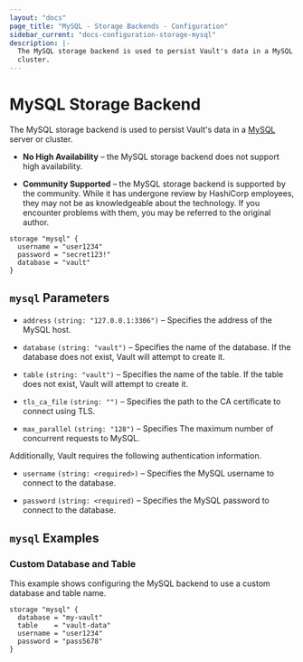 ```yaml
---
layout: "docs"
page_title: "MySQL - Storage Backends - Configuration"
sidebar_current: "docs-configuration-storage-mysql"
description: |-
  The MySQL storage backend is used to persist Vault's data in a MySQL server or
  cluster.
---
```


# MySQL Storage Backend

The MySQL storage backend is used to persist Vault's data in a [MySQL][mysql]
server or cluster.

- **No High Availability** – the MySQL storage backend does not support high
  availability.

- **Community Supported** – the MySQL storage backend is supported by the
  community. While it has undergone review by HashiCorp employees, they may not
  be as knowledgeable about the technology. If you encounter problems with them,
  you may be referred to the original author.

```hcl
storage "mysql" {
  username = "user1234"
  password = "secret123!"
  database = "vault"
}
```

## `mysql` Parameters

- `address` `(string: "127.0.0.1:3306")` – Specifies the address of the MySQL
  host.

- `database` `(string: "vault")` – Specifies the name of the database. If the
  database does not exist, Vault will attempt to create it.

- `table` `(string: "vault")` – Specifies the name of the table. If the table
  does not exist, Vault will attempt to create it.

- `tls_ca_file` `(string: "")` – Specifies the path to the CA certificate to
  connect using TLS.

- `max_parallel` `(string: "128")` – Specifies The maximum number of concurrent
  requests to MySQL.

Additionally, Vault requires the following authentication information.

- `username` `(string: <required>)` – Specifies the MySQL username to connect to
  the database.

- `password` `(string: <required)` – Specifies the MySQL password to connect to
  the database.

## `mysql` Examples

### Custom Database and Table

This example shows configuring the MySQL backend to use a custom database and
table name.

```hcl
storage "mysql" {
  database = "my-vault"
  table    = "vault-data"
  username = "user1234"
  password = "pass5678"
}
```

[mysql]: https://dev.mysql.com
